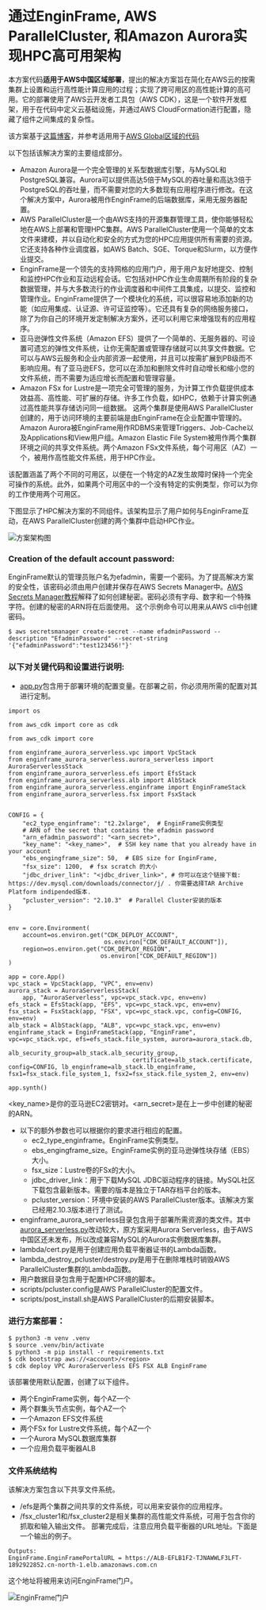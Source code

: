 # 通过EnginFrame, AWS ParallelCluster, 和Amazon Aurora实现HPC高可用架构 

本方案代码**适用于AWS中国区域部署**，提出的解决方案旨在简化在AWS云的按需集群上设置和运行高性能计算应用的过程；实现了跨可用区的高性能计算的高可用。它的部署使用了AWS云开发者工具包（AWS CDK），这是一个软件开发框架，用于在代码中定义云基础设施，并通过AWS CloudFormation进行配置，隐藏了组件之间集成的复杂性。

该方案基于[这篇博客](https://aws.amazon.com/blogs/hpc/highly-available-hpc-infrastructure-on-aws)，并参考适用用于[AWS Global区域的代码](https://github.com/aws-samples/enginframe-aurora-serverless)

以下包括该解决方案的主要组成部分。

- Amazon Aurora是一个完全管理的关系型数据库引擎，与MySQL和PostgreSQL兼容。Aurora可以提供高达5倍于MySQL的吞吐量和高达3倍于PostgreSQL的吞吐量，而不需要对您的大多数现有应用程序进行修改。在这个解决方案中，Aurora被用作EnginFrame的后端数据库，采用无服务器配置。
- AWS ParallelCluster是一个由AWS支持的开源集群管理工具，使你能够轻松地在AWS上部署和管理HPC集群。AWS ParallelCluster使用一个简单的文本文件来建模，并以自动化和安全的方式为您的HPC应用提供所有需要的资源。它还支持各种作业调度器，如AWS Batch、SGE、Torque和Slurm，以方便作业提交。
- EnginFrame是一个领先的支持网格的应用门户，用于用户友好地提交、控制和监控HPC作业和互动远程会话。它包括对HPC作业生命周期所有阶段的复杂数据管理，并与大多数流行的作业调度器和中间件工具集成，以提交、监控和管理作业。EnginFrame提供了一个模块化的系统，可以很容易地添加新的功能（如应用集成、认证源、许可证监控等）。它还具有复杂的网络服务接口，除了为你自己的环境开发定制解决方案外，还可以利用它来增强现有的应用程序。
- 亚马逊弹性文件系统（Amazon EFS）提供了一个简单的、无服务器的、可设置可遗忘的弹性文件系统，让你无需配置或管理存储就可以共享文件数据。它可以与AWS云服务和企业内部资源一起使用，并且可以按需扩展到PB级而不影响应用。有了亚马逊EFS，您可以在添加和删除文件时自动增长和缩小您的文件系统，而不需要为适应增长而配置和管理容量。
- Amazon FSx for Lustre是一项完全可管理的服务，为计算工作负载提供成本效益高、高性能、可扩展的存储。许多工作负载，如HPC，依赖于计算实例通过高性能共享存储访问同一组数据。
这两个集群是使用AWS ParallelCluster创建的，用于访问环境的主要前端是由EnginFrame在企业配置中管理的。Amazon Aurora被EnginFrame用作RDBMS来管理Triggers、Job-Cache以及Applications和View用户组。Amazon Elastic File System被用作两个集群环境之间的共享文件系统。两个Amazon FSx文件系统，每个可用区（AZ）一个，被用作高性能文件系统，用于HPC作业。

该配置涵盖了两个不同的可用区，以便在一个特定的AZ发生故障时保持一个完全可操作的系统。此外，如果两个可用区中的一个没有特定的实例类型，你可以为你的工作使用两个可用区。

下图显示了HPC解决方案的不同组件。该架构显示了用户如何与EnginFrame互动，在AWS ParallelCluster创建的两个集群中启动HPC作业。  

![方案架构图](/ha-hpc-arch.png "方案架构图")

### Creation of the default account password:

EnginFrame默认的管理员账户名为efadmin，需要一个密码。为了提高解决方案的安全性，该密码必须由用户创建并保存在AWS Secrets Manager中。[AWS Secrets Manager教程](https://docs.aws.amazon.com/secretsmanager/latest/userguide/tutorials_basic.html)解释了如何创建秘密。密码必须有字母、数字和一个特殊字符。创建的秘密的ARN将在后面使用。
这个示例命令可以用来从AWS cli中创建密码。 
```
$ aws secretsmanager create-secret --name efadminPassword --description "EfadminPassword" --secret-string '{"efadminPassword":"test123456!"}' 
```

### 以下对关键代码和设置进行说明:

- [app.py](/app.py)包含用于部署环境的配置变量。在部署之前，你必须用所需的配置对其进行定制。
```
import os

from aws_cdk import core as cdk

from aws_cdk import core

from enginframe_aurora_serverless.vpc import VpcStack
from enginframe_aurora_serverless.aurora_serverless import AuroraServerlessStack
from enginframe_aurora_serverless.efs import EfsStack
from enginframe_aurora_serverless.alb import AlbStack
from enginframe_aurora_serverless.enginframe import EnginFrameStack
from enginframe_aurora_serverless.fsx import FsxStack


CONFIG = {
    "ec2_type_enginframe": "t2.2xlarge",  # EnginFrame实例类型
    # ARN of the secret that contains the efadmin password
    "arn_efadmin_password": "<arn_secret>",
    "key_name": "<key_name>",  # SSH key name that you already have in your account
    "ebs_engingframe_size": 50,  # EBS size for EnginFrame,
    "fsx_size": 1200,  # fsx scratch 的大小
    "jdbc_driver_link": "<jdbc_driver_link>", # 你可以在这个链接下载: https://dev.mysql.com/downloads/connector/j/ . 你需要选择TAR Archive Platform indipended版本.
    "pcluster_version": "2.10.3"  # Parallel Cluster安装的版本
}


env = core.Environment(
    account=os.environ.get("CDK_DEPLOY_ACCOUNT",
                           os.environ["CDK_DEFAULT_ACCOUNT"]),
    region=os.environ.get("CDK_DEPLOY_REGION",
                          os.environ["CDK_DEFAULT_REGION"])
)

app = core.App()
vpc_stack = VpcStack(app, "VPC", env=env)
aurora_stack = AuroraServerlessStack(
    app, "AuroraServerless", vpc=vpc_stack.vpc, env=env)
efs_stack = EfsStack(app, "EFS", vpc=vpc_stack.vpc, env=env)
fsx_stack = FsxStack(app, "FSX", vpc=vpc_stack.vpc, config=CONFIG, env=env)
alb_stack = AlbStack(app, "ALB", vpc=vpc_stack.vpc, env=env)
enginframe_stack = EnginFrameStack(app, "EnginFrame", vpc=vpc_stack.vpc, efs=efs_stack.file_system, aurora=aurora_stack.db,
                                   alb_security_group=alb_stack.alb_security_group,
                                   certificate=alb_stack.certificate, config=CONFIG, lb_enginframe=alb_stack.lb_enginframe, fsx1=fsx_stack.file_system_1, fsx2=fsx_stack.file_system_2, env=env)

app.synth()
```
<key_name>是你的亚马逊EC2密钥对。<arn_secret>是在上一步中创建的秘密的ARN。
- 以下的额外参数也可以根据你的要求进行相应的配置。
  - ec2_type_enginframe。EnginFrame实例类型。
  - ebs_engingframe_size。EnginFrame实例的亚马逊弹性块存储（EBS）大小。
  - fsx_size：Lustre卷的FSx的大小。
  - jdbc_driver_link：用于下载MySQL JDBC驱动程序的链接。MySQL社区下载包含最新版本。需要的版本是独立于TAR存档平台的版本。
  - pcluster_version：环境中安装的AWS ParallelCluster版本。该解决方案已经用2.10.3版本进行了测试。
- enginframe_aurora_serverless目录包含用于部署所需资源的类文件。其中[aurora_serverless.py](/enginframe_aurora_serverless/aurora_serverless.py)改动较大，原方案采用Aurora Serverless，由于AWS中国区还未发布，所以改成兼容MySQL的Aurora实例数据库集群。
- lambda/cert.py是用于创建应用负载平衡器证书的Lambda函数。
- lambda_destroy_pcluster/destroy.py是用于在删除堆栈时销毁AWS ParallelCluster集群的Lambda函数。
- 用户数据目录包含用于配置HPC环境的脚本。
- scripts/pcluster.config是AWS ParallelCluster的配置文件。
- scripts/post_install.sh是AWS ParallelCluster的后期安装脚本。

### 进行方案部署：

```
$ python3 -m venv .venv
$ source .venv/bin/activate
$ python3 -m pip install -r requirements.txt
$ cdk bootstrap aws://<account>/<region>
$ cdk deploy VPC AuroraServerless EFS FSX ALB EnginFrame
```
该部署使用默认配置，创建了以下组件。

- 两个EnginFrame实例，每个AZ一个
- 两个群集头节点实例，每个AZ一个
- 一个Amazon EFS文件系统
- 两个FSx for Lustre文件系统，每个AZ一个
- 一个Aurora MySQL数据库集群
- 一个应用负载平衡器ALB
### 文件系统结构
该解决方案包含以下共享文件系统。

- /efs是两个集群之间共享的文件系统，可以用来安装你的应用程序。
- /fsx_cluster1和/fsx_cluster2是相关集群的高性能文件系统，可用于包含你的抓取和输入输出文件。
部署完成后，注意应用负载平衡器的URL地址。下面是一个输出的例子。

```
Outputs:
EnginFrame.EnginFramePortalURL = https://ALB-EFLB1F2-TJNAWWLF3LFT-1892922852.cn-north-1.elb.amazonaws.com.cn
```
这个地址将被用来访问EnginFrame门户。  

![EnginFrame门户](/ha-hpc-efportal.png "EnginFrame门户")

